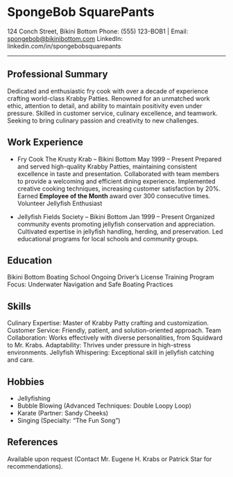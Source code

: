# SpongeBob SquarePants
124 Conch Street, Bikini Bottom
Phone: (555) 123-BOB1 | Email: spongebob@bikinibottom.com
LinkedIn: linkedin.com/in/spongebobsquarepants
*******************************************************

## Professional Summary
Dedicated and enthusiastic fry cook with over a decade of experience crafting world-class Krabby Patties. Renowned for an unmatched work ethic, attention to detail, and ability to maintain positivity even under pressure. Skilled in customer service, culinary excellence, and teamwork. Seeking to bring culinary passion and creativity to new challenges.

## Work Experience
* Fry Cook
The Krusty Krab – Bikini Bottom
May 1999 – Present
Prepared and served high-quality Krabby Patties, maintaining consistent excellence in taste and presentation.
Collaborated with team members to provide a welcoming and efficient dining experience.
Implemented creative cooking techniques, increasing customer satisfaction by 20%.
Earned **Employee of the Month** award over 300 consecutive times.
Volunteer Jellyfish Enthusiast

* Jellyfish Fields Society – Bikini Bottom
Jan 1999 – Present
Organized community events promoting jellyfish conservation and appreciation.
Cultivated expertise in jellyfish handling, herding, and preservation.
Led educational programs for local schools and community groups.
## Education
Bikini Bottom Boating School
Ongoing Driver’s License Training Program
Focus: Underwater Navigation and Safe Boating Practices
## Skills
Culinary Expertise: Master of Krabby Patty crafting and customization.
Customer Service: Friendly, patient, and solution-oriented approach.
Team Collaboration: Works effectively with diverse personalities, from Squidward to Mr. Krabs.
Adaptability: Thrives under pressure in high-stress environments.
Jellyfish Whispering: Exceptional skill in jellyfish catching and care.
## Hobbies
* Jellyfishing
* Bubble Blowing (Advanced Techniques: Double Loopy Loop)
* Karate (Partner: Sandy Cheeks)
* Singing (Specialty: “The Fun Song”)
## References
Available upon request (Contact Mr. Eugene H. Krabs or Patrick Star for recommendations).

